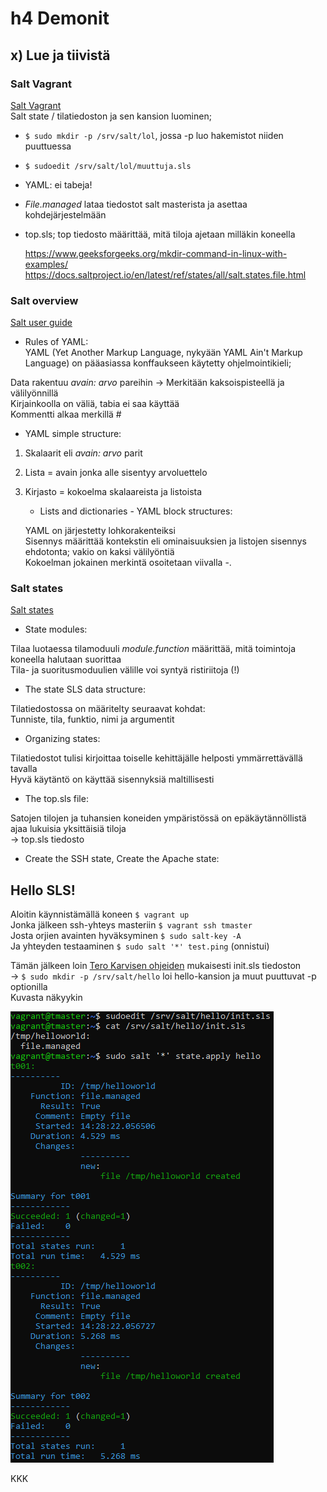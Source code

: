# h4 Demonit  
## x) Lue ja tiivistä  
### Salt Vagrant  
  [Salt Vagrant](https://terokarvinen.com/2023/salt-vagrant/#infra-as-code---your-wishes-as-a-text-file)   
  Salt state / tilatiedoston ja sen kansion luominen;  
  - ```$ sudo mkdir -p /srv/salt/lol```, jossa -p luo hakemistot niiden puuttuessa  
  - ```$ sudoedit /srv/salt/lol/muuttuja.sls```  
  - YAML: ei tabeja!  
  - _File.managed_ lataa tiedostot salt masterista ja asettaa kohdejärjestelmään
  - top.sls; top tiedosto määrittää, mitä tiloja ajetaan milläkin koneella  
 
    https://www.geeksforgeeks.org/mkdir-command-in-linux-with-examples/  
    https://docs.saltproject.io/en/latest/ref/states/all/salt.states.file.html  

### Salt overview   
  [Salt user guide](https://docs.saltproject.io/salt/user-guide/en/latest/topics/overview.html#rules-of-yaml)
  
  - Rules of YAML:  
  YAML (Yet Another Markup Language, nykyään YAML Ain't Markup Language) on pääasiassa konffaukseen käytetty ohjelmointikieli;  
  
  Data rakentuu _avain: arvo_ pareihin
    -> Merkitään kaksoispisteellä ja välilyönnillä  
  Kirjainkoolla on väliä, tabia ei saa käyttää  
  Kommentti alkaa merkillä #  
  
  - YAML simple structure:

1. Skalaarit eli _avain: arvo_ parit
2. Lista = avain jonka alle sisentyy arvoluettelo
3. Kirjasto = kokoelma skalaareista ja listoista
   

    - Lists and dictionaries - YAML block structures:  

    YAML on järjestetty lohkorakenteiksi  
    Sisennys määrittää kontekstin eli ominaisuuksien ja listojen sisennys ehdotonta; vakio on kaksi välilyöntiä  
   Kokoelman jokainen merkintä osoitetaan viivalla -.

### Salt states  
  [Salt states](https://docs.saltproject.io/salt/user-guide/en/latest/topics/states.html#state-modules)

  - State modules:

  Tilaa luotaessa tilamoduuli _module.function_ määrittää, mitä toimintoja koneella halutaan suorittaa  
  Tila- ja suoritusmoduulien välille voi syntyä ristiriitoja (!)  
  
  - The state SLS data structure:  

  Tilatiedostossa on määritelty seuraavat kohdat:  
  Tunniste, tila, funktio, nimi ja argumentit  

  - Organizing states:
 
  Tilatiedostot tulisi kirjoittaa toiselle kehittäjälle helposti ymmärrettävällä tavalla  
  Hyvä käytäntö on käyttää sisennyksiä maltillisesti  

  - The top.sls file:
  
  Satojen tilojen ja tuhansien koneiden ympäristössä on epäkäytännöllistä ajaa lukuisia yksittäisiä tiloja  
    -> top.sls tiedosto
  

  - Create the SSH state, Create the Apache state:


  ## Hello SLS!  

  Aloitin käynnistämällä koneen ```$ vagrant up```  
  Jonka jälkeen ssh-yhteys masteriin ```$ vagrant ssh tmaster```  
  Josta orjien avainten hyväksyminen ```$ sudo salt-key -A```  
  Ja yhteyden testaaminen ```$ sudo salt '*' test.ping``` (onnistui)  

  Tämän jälkeen loin [Tero Karvisen ohjeiden](https://terokarvinen.com/2023/salt-vagrant/) mukaisesti init.sls tiedoston  
    -> ```$ sudo mkdir -p /srv/salt/hello``` loi hello-kansion ja muut puuttuvat -p optionilla  
    Kuvasta näkyykin 

  ![img](./h4.1.png)  

  KKK
    
  
  

  

  

  
  
  
   
  

  
  
  
